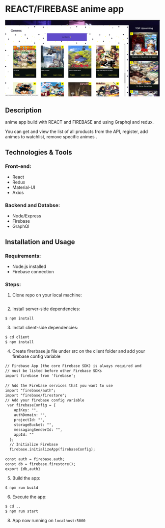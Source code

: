 # REACT/FIREBASE anime app

<img src="githubImg/anime-app.jpg"/>

## Description
anime app build with REACT and FIREBASE and using Graphql and redux. 

You can get and view the list of all products from the API, register, add animes to watchlist, remove specific animes .


## Technologies & Tools

### Front-end:

* React
* Redux
* Material-UI
* Axios
### Backend and Databse:

* Node/Express
* Firebase
* GraphQl


## Installation and Usage

### Requirements:

* Node.js installed
* Firebase connection

### Steps:
1. Clone repo on your local machine:
```
```
2. Install server-side dependencies:
```
$ npm install
```
3. Install client-side dependencies:
```
$ cd client
$ npm install
```
4. Create firerbase.js file under src on the client folder and add your firebase config variable
```
// Firebase App (the core Firebase SDK) is always required and
// must be listed before other Firebase SDKs
import firebase from 'firebase';

// Add the Firebase services that you want to use
import "firebase/auth";
import "firebase/firestore";
// Add your firebase config variable
 var firebaseConfig = {
    apiKey: "",
    authDomain: "",
    projectId: "",
    storageBucket: "",
    messagingSenderId: "",
    appId: ""
  };
  // Initialize Firebase
  firebase.initializeApp(firebaseConfig);

const auth = firebase.auth;
const db = firebase.firestore();
export {db,auth}

```


5. Build the app:
```
$ npm run build
```
6. Execute the app:<br/>
```
$ cd ..
$ npm run start
```
8. App now running on ```localhost:5000```
